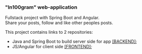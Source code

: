 ### "In100gram" web-application

Fullstack project with Spring Boot and Angular.<br> 
Share your posts, follow and like other peoples posts.

This project contains links to 2 repositories:

* Java and Spring Boot to build server side for app [[BACKEND]](https://github.com/roman-andriiv/In100gram-app-backand.git);
* JS/Angular for client side [[FRONTEND]](https://github.com/roman-andriiv/In100gram-app-frontend.git);
